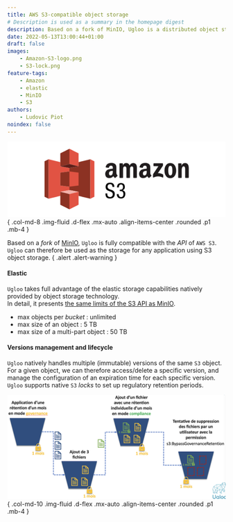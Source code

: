 ```yaml
---
title: AWS S3-compatible object storage
# Description is used as a summary in the homepage digest
description: Based on a fork of MinIO, Ugloo is a distributed object storage fully compatible with AWS S3 APIs.
date: 2022-05-13T13:00:44+01:00
draft: false
images:
    - Amazon-S3-logo.png
    - S3-lock.png
feature-tags:
    - Amazon
    - elastic
    - MinIO
    - S3
authors:
    - Ludovic Piot
noindex: false
---
```


![AWS S3-compatible object storage](Amazon-S3-logo.png "Amazon S3 logo")
{ .col-md-8 .img-fluid .d-flex .mx-auto .align-items-center .rounded .p1 .mb-4 }

Based on a _fork_ of [MinIO](https://min.io/), `Ugloo` is fully compatible with the _API_ of `AWS S3`.  
`Ugloo` can therefore be used as the storage for any application using S3 object storage.
{ .alert .alert-warning }

#### Elastic

`Ugloo` takes full advantage of the elastic storage capabilities natively provided by object storage technology.  
In detail, it presents [the same limits of the S3 API as MinIO](https://github.com/minio/minio/blob/master/docs/minio-limits.md#limits-of-s3-api ).

* max objects per _bucket_ : unlimited
* max size of an object : 5 TB
* max size of a multi-part object : 50 TB

#### Versions management and lifecycle

`Ugloo` natively handles multiple (immutable) versions of the same `S3` object.  
For a given object, we can therefore access/delete a specific version, and manage the configuration of an expiration time for each specific version.
`Ugloo` supports native `S3` _locks_ to set up regulatory retention periods.

![Amazon S3 locks](S3-lock.png "Amazon S3 locks")
{ .col-md-10 .img-fluid .d-flex .mx-auto .align-items-center .rounded .p1 .mb-4 }
